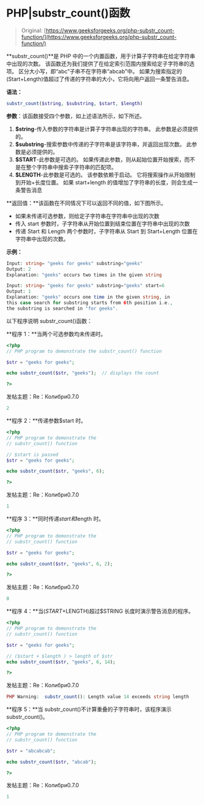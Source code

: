 # PHP|substr_count()函数

> Original: [https://www.geeksforgeeks.org/php-substr_count-function/](https://www.geeksforgeeks.org/php-substr_count-function/)

**substr_count()**是 PHP 中的一个内置函数，用于计算子字符串在给定字符串中出现的次数。 该函数还为我们提供了在给定索引范围内搜索给定子字符串的选项。 区分大小写，即“abc”子串不在字符串“abcab”中。 如果为搜索指定的(Start+Length)值超过了传递的字符串的大小，它将向用户返回一条警告消息。

**语法：**

```php
substr_count($string, $substring, $start, $length)
```

**参数**：该函数接受四个参数，如上述语法所示，如下所述。

1.  **$string**-传入参数的字符串是计算子字符串出现的字符串。 此参数是必须提供的。
2.  **$substring**-搜索参数中传递的子字符串是该字符串，并返回出现次数。 此参数是必须提供的。
3.  **$START**-此参数是可选的。 如果传递此参数，则从起始位置开始搜索，而不是在整个字符串中搜索子字符串的匹配项。
4.  **$LENGTH**-此参数是可选的。 该参数依赖于启动。 它将搜索操作从开始限制到开始+长度位置。 如果 start+length 的值增加了字符串的长度，则会生成一条警告消息

**返回值：**该函数在不同情况下可以返回不同的值，如下图所示。

*   如果未传递可选参数，则给定子字符串在字符串中出现的次数
*   传入 start 参数时，子字符串从开始位置到结束位置在字符串中出现的次数
*   传递 Start 和 Length 两个参数时，子字符串从 Start 到 Start+Length 位置在字符串中出现的次数。

**示例：**

```php
Input: string= "geeks for geeks" substring="geeks" 
Output: 2
Explanation: "geeks" occurs two times in the given string 

Input: string= "geeks for geeks" substring="geeks" start=6 
Output: 1 
Explanation: "geeks" occurs one time in the given string, in 
this case search for substring starts from 6th position i.e., 
the substring is searched in "for geeks".  

```

以下程序说明 substr_count()函数：

**程序 1：**当两个可选参数均未传递时。

```php
<?php
// PHP program to demonstrate the substr_count() function

$str = "geeks for geeks"; 

echo substr_count($str, "geeks");  // displays the count

?>
```

发帖主题：Re：Колибри0.7.0

```php
2
```

**程序 2：**传递参数$start 时。

```php
<?php
// PHP program to demonstrate the 
// substr_count() function

// $start is passed
$str = "geeks for geeks"; 

echo substr_count($str, "geeks", 6);  

?>
```

发帖主题：Re：Колибри0.7.0

```php
1
```

**程序 3：**同时传递$start 和$length 时。

```php
<?php
// PHP program to demonstrate the 
// substr_count() function 

$str = "geeks for geeks"; 

echo substr_count($str, "geeks", 6, 2);  

?>
```

发帖主题：Re：Колибри0.7.0

```php
0
```

**程序 4：**当($START+$LENGTH)超过$STRING 长度时演示警告消息的程序。

```php
<?php
// PHP program to demonstrate the 
// substr_count() function 

$str = "geeks for geeks"; 

// ($start + $length ) > length of $str
echo substr_count($str, "geeks", 6, 14); 

?>
```

发帖主题：Re：Колибри0.7.0

```php
PHP Warning:  substr_count(): Length value 14 exceeds string length

```

**程序 5：**当 substr_count()不计算重叠的子字符串时，该程序演示 substr_count()。

```php
<?php
// PHP program to demonstrate the 
// substr_count() function 

$str = "abcabcab"; 

echo substr_count($str, "abcab");  

?>
```

发帖主题：Re：Колибри0.7.0

```php
1
```